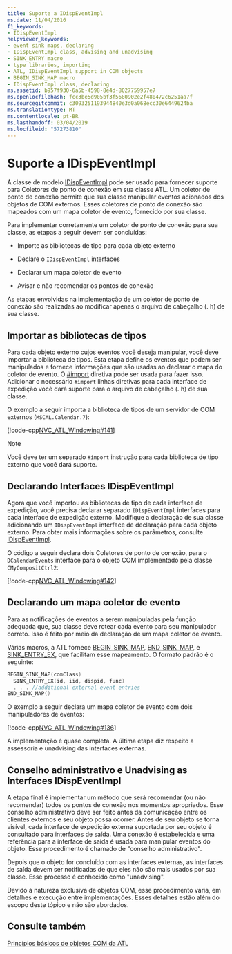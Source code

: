 ```yaml
---
title: Suporte a IDispEventImpl
ms.date: 11/04/2016
f1_keywords:
- IDispEventImpl
helpviewer_keywords:
- event sink maps, declaring
- IDispEventImpl class, advising and unadvising
- SINK_ENTRY macro
- type libraries, importing
- ATL, IDispEventImpl support in COM objects
- BEGIN_SINK_MAP macro
- IDispEventImpl class, declaring
ms.assetid: b957f930-6a5b-4598-8e4d-8027759957e7
ms.openlocfilehash: fcc3be5d905bf3f5680902e2f480472c6251aa7f
ms.sourcegitcommit: c3093251193944840e3d0a068ecc30e6449624ba
ms.translationtype: MT
ms.contentlocale: pt-BR
ms.lasthandoff: 03/04/2019
ms.locfileid: "57273810"
---
```

# <a name="supporting-idispeventimpl"></a>Suporte a IDispEventImpl

A classe de modelo [IDispEventImpl](../atl/reference/idispeventimpl-class.md) pode ser usado para fornecer suporte para Coletores de ponto de conexão em sua classe ATL. Um coletor de ponto de conexão permite que sua classe manipular eventos acionados dos objetos de COM externos. Esses coletores de ponto de conexão são mapeados com um mapa coletor de evento, fornecido por sua classe.

Para implementar corretamente um coletor de ponto de conexão para sua classe, as etapas a seguir devem ser concluídas:

- Importe as bibliotecas de tipo para cada objeto externo

- Declare o `IDispEventImpl` interfaces

- Declarar um mapa coletor de evento

- Avisar e não recomendar os pontos de conexão

As etapas envolvidas na implementação de um coletor de ponto de conexão são realizadas ao modificar apenas o arquivo de cabeçalho (. h) de sua classe.

## <a name="importing-the-type-libraries"></a>Importar as bibliotecas de tipos

Para cada objeto externo cujos eventos você deseja manipular, você deve importar a biblioteca de tipos. Esta etapa define os eventos que podem ser manipulados e fornece informações que são usadas ao declarar o mapa do coletor de evento. O [#import](../preprocessor/hash-import-directive-cpp.md) diretiva pode ser usada para fazer isso. Adicionar o necessário `#import` linhas diretivas para cada interface de expedição você dará suporte para o arquivo de cabeçalho (. h) de sua classe.

O exemplo a seguir importa a biblioteca de tipos de um servidor de COM externos (`MSCAL.Calendar.7`):

[!code-cpp[NVC_ATL_Windowing#141](../atl/codesnippet/cpp/supporting-idispeventimpl_1.h)]

> [!NOTE]
>  Você deve ter um separado `#import` instrução para cada biblioteca de tipo externo que você dará suporte.

## <a name="declaring-the-idispeventimpl-interfaces"></a>Declarando Interfaces IDispEventImpl

Agora que você importou as bibliotecas de tipo de cada interface de expedição, você precisa declarar separado `IDispEventImpl` interfaces para cada interface de expedição externo. Modifique a declaração de sua classe adicionando um `IDispEventImpl` interface de declaração para cada objeto externo. Para obter mais informações sobre os parâmetros, consulte [IDispEventImpl](../atl/reference/idispeventimpl-class.md).

O código a seguir declara dois Coletores de ponto de conexão, para o `DCalendarEvents` interface para o objeto COM implementado pela classe `CMyCompositCtrl2`:

[!code-cpp[NVC_ATL_Windowing#142](../atl/codesnippet/cpp/supporting-idispeventimpl_2.h)]

## <a name="declaring-an-event-sink-map"></a>Declarando um mapa coletor de evento

Para as notificações de eventos a serem manipuladas pela função adequada que, sua classe deve rotear cada evento para seu manipulador correto. Isso é feito por meio da declaração de um mapa coletor de evento.

Várias macros, a ATL fornece [BEGIN_SINK_MAP](reference/composite-control-macros.md#begin_sink_map), [END_SINK_MAP](reference/composite-control-macros.md#end_sink_map), e [SINK_ENTRY_EX](reference/composite-control-macros.md#sink_entry_ex), que facilitam esse mapeamento. O formato padrão é o seguinte:

```cpp
BEGIN_SINK_MAP(comClass)
  SINK_ENTRY_EX(id, iid, dispid, func)
  . . . //additional external event entries
END_SINK_MAP()
```

O exemplo a seguir declara um mapa coletor de evento com dois manipuladores de eventos:

[!code-cpp[NVC_ATL_Windowing#136](../atl/codesnippet/cpp/supporting-idispeventimpl_3.h)]

A implementação é quase completa. A última etapa diz respeito a assessoria e unadvising das interfaces externas.

## <a name="advising-and-unadvising-the-idispeventimpl-interfaces"></a>Conselho administrativo e Unadvising as Interfaces IDispEventImpl

A etapa final é implementar um método que será recomendar (ou não recomendar) todos os pontos de conexão nos momentos apropriados. Esse conselho administrativo deve ser feito antes da comunicação entre os clientes externos e seu objeto possa ocorrer. Antes de seu objeto se torna visível, cada interface de expedição externa suportada por seu objeto é consultado para interfaces de saída. Uma conexão é estabelecida e uma referência para a interface de saída é usada para manipular eventos do objeto. Esse procedimento é chamado de "conselho administrativo".

Depois que o objeto for concluído com as interfaces externas, as interfaces de saída devem ser notificadas de que eles não são mais usados por sua classe. Esse processo é conhecido como "unadvising".

Devido à natureza exclusiva de objetos COM, esse procedimento varia, em detalhes e execução entre implementações. Esses detalhes estão além do escopo deste tópico e não são abordados.

## <a name="see-also"></a>Consulte também

[Princípios básicos de objetos COM da ATL](../atl/fundamentals-of-atl-com-objects.md)
